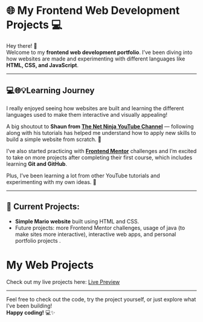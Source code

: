 # 🌐 My Frontend Web Development Projects 💻

Hey there! 👋  
Welcome to my **frontend web development portfolio**. I’ve been diving into how websites are made and experimenting with different languages like **HTML, CSS, and JavaScript**.

---

## 💻🌐💡Learning Journey

I really enjoyed seeing how websites are built and learning the different languages used to make them interactive and visually appealing!

A big shoutout to **Shaun from [The Net Ninja YouTube Channel](https://www.youtube.com/@TheNetNinja)** — following along with his tutorials has helped me understand how to apply new skills to build a simple website from scratch. 🎉

I’ve also started practicing with **[Frontend Mentor](https://www.frontendmentor.io/)** challenges and I’m excited to take on more projects after completing their first course, which includes learning **Git and GitHub**.

Plus, I’ve been learning a lot from other YouTube tutorials and experimenting with my own ideas. 🚀

---

## 🌟 Current Projects:

- **Simple Mario website** built using HTML and CSS.
- Future projects: more Frontend Mentor challenges, usage of java (to make sites more interactive), interactive web apps, and personal portfolio projects .

# My Web Projects

Check out my live projects here: [Live Preview](https://zk-code-dev.github.io/Frontend_Web_Dev/)

---

Feel free to check out the code, try the project yourself, or just explore what I’ve been building!  
**Happy coding!** 💻✨
